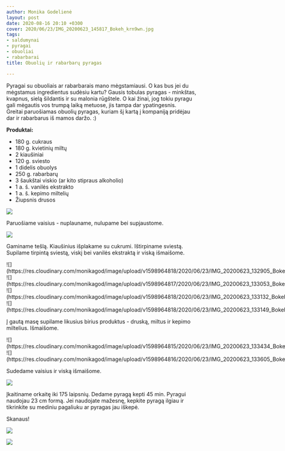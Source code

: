```yaml
---
author: Monika Godelienė
layout: post
date: 2020-08-16 20:10 +0300
cover: 2020/06/23/IMG_20200623_145817_Bokeh_krn9wn.jpg
tags:
- saldumynai
- pyragai
- obuoliai
- rabarbarai
title: Obuolių ir rabarbarų pyragas

---
```

Pyragai su obuoliais ar rabarbarais mano mėgstamiausi. O kas bus jei du mėgstamus ingredientus sudėsiu kartu? Gausis tobulas pyragas - minkštas, kvapnus, sielą šildantis ir su malonia rūgštele. O kai žinai, jog tokiu pyragu gali mėgautis vos trumpą laiką metuose, jis tampa dar ypatingesnis.  
Greitai paruošiamas obuolių pyragas, kuriam šį kartą į kompaniją pridėjau dar ir rabarbarus iš mamos daržo. :)

**Produktai:**

* 180 g. cukraus
* 180 g. kvietinių miltų
* 2 kiaušiniai
* 120 g. sviesto
* 1 didelis obuolys
* 250 g. rabarbarų
* 3 šaukštai viskio (ar kito stipraus alkoholio)
* 1 a. š. vanilės ekstrakto
* 1 a. š. kepimo miltelių
* Žiupsnis drusos

![](https://res.cloudinary.com/monikagod/image/upload/v1598964817/2020/06/23/IMG_20200623_131805_Bokeh_czur3v.jpg)

Paruošiame vaisius - nuplauname, nulupame bei supjaustome.

![](https://res.cloudinary.com/monikagod/image/upload/v1598964817/2020/06/23/IMG_20200623_132713_Bokeh_wdcikw.jpg)

Gaminame tešlą. Kiaušinius išplakame su cukrumi. Ištirpiname sviestą. Supilame tirpintą sviestą, viskį bei vanilės ekstraktą ir viską išmaišome.

<div class="row">
<div class="six columns" markdown="1">
![](https://res.cloudinary.com/monikagod/image/upload/v1598964818/2020/06/23/IMG_20200623_132905_Bokeh_ymjvaq.jpg) 
</div>
<div class="six columns" markdown="1">
![](https://res.cloudinary.com/monikagod/image/upload/v1598964817/2020/06/23/IMG_20200623_133053_Bokeh_xlrf3s.jpg)
</div>
</div>

<div class="row">
<div class="six columns" markdown="1">
![](https://res.cloudinary.com/monikagod/image/upload/v1598964818/2020/06/23/IMG_20200623_133132_Bokeh_yf9zd5.jpg)
</div>
<div class="six columns" markdown="1">
![](https://res.cloudinary.com/monikagod/image/upload/v1598964818/2020/06/23/IMG_20200623_133149_Bokeh_kfenix.jpg)
</div>
</div>  

Į gautą masę supilame likusius birius produktus - druską, miltus ir kepimo miltelius. Išmaišome.

<div class="row">
<div class="six columns" markdown="1">
![](https://res.cloudinary.com/monikagod/image/upload/v1598964815/2020/06/23/IMG_20200623_133434_Bokeh_o6rgbv.jpg)
</div>
<div class="six columns" markdown="1">
![](https://res.cloudinary.com/monikagod/image/upload/v1598964816/2020/06/23/IMG_20200623_133605_Bokeh_jzhvmz.jpg)
</div>
</div>

Sudedame vaisius ir viską išmaišome.

![](https://res.cloudinary.com/monikagod/image/upload/v1598964815/2020/06/23/IMG_20200623_134243_Bokeh_bea8gk.jpg)

Įkaitiname orkaitę iki 175 laipsnių. Dedame pyragą kepti 45 min. Pyragui naudojau 23 cm formą. Jei naudojate mažesnę, kepkite pyragą ilgiau ir tikrinkite su mediniu pagaliuku ar pyragas jau iškepė.

Skanaus!

![](https://res.cloudinary.com/monikagod/image/upload/v1598964816/2020/06/23/IMG_20200623_145402_Bokeh_hhjoo9.jpg)

![](https://res.cloudinary.com/monikagod/image/upload/v1598964816/2020/06/23/IMG_20200623_150021_Bokeh_qb2z11.jpg)